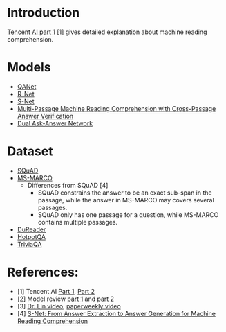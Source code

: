 # Introduction
[Tencent AI part 1](https://hanxiao.github.io/2018/04/21/Teach-Machine-to-Comprehend-Text-and-Answer-Question-with-Tensorflow/) [1] gives detailed explanation about machine reading comprehension. 

# Models
- [QANet](https://arxiv.org/pdf/1804.09541.pdf)
- [R-Net](https://www.microsoft.com/en-us/research/wp-content/uploads/2017/05/r-net.pdf)
- [S-Net](https://arxiv.org/pdf/1706.04815.pdf)
- [Multi-Passage Machine Reading Comprehension with Cross-Passage Answer Verification](https://arxiv.org/pdf/1805.02220.pdf)
- [Dual Ask-Answer Network](https://arxiv.org/abs/1809.01997)

# Dataset
- [SQuAD](https://rajpurkar.github.io/SQuAD-explorer/)
- [MS-MARCO](http://www.msmarco.org/)
  - Differences from SQuAD [4]
    - SQuAD constrains the answer to be an exact sub-span in the passage, while the answer in MS-MARCO may covers several passages.
    - SQuAD only has one passage for a question, while MS-MARCO contains multiple passages.
- [DuReader](http://ai.baidu.com/broad/subordinate?dataset=dureader)
- [HotpotQA](https://hotpotqa.github.io/)
- [TriviaQA](http://nlp.cs.washington.edu/triviaqa/)

# References:  
- [1] Tencent AI [Part 1](https://hanxiao.github.io/2018/04/21/Teach-Machine-to-Comprehend-Text-and-Answer-Question-with-Tensorflow/), [Part 2](https://hanxiao.github.io/2018/09/09/Dual-Ask-Answer-Network-for-Machine-Reading-Comprehension/?from=timeline&isappinstalled=0)
- [2] Model review [part 1](https://mp.weixin.qq.com/s/V2HcHgmW-SfJDwzqydadoA) and [part 2](https://mp.weixin.qq.com/s/IahvlkiACOAjicX68teA0A)
- [3] [Dr. Lin video](https://mp.weixin.qq.com/s/6nAm1sJrAj3qqUAagwWutg), [paperweekly video](https://www.bilibili.com/video/av33802404/)
- [4] [
S-Net: From Answer Extraction to Answer Generation for Machine Reading Comprehension](https://arxiv.org/pdf/1706.04815.pdf)
